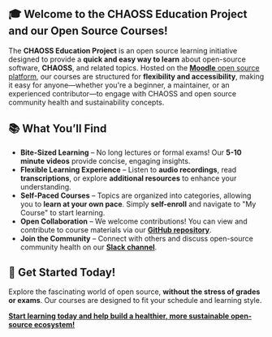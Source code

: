 ## 🎓 Welcome to the CHAOSS Education Project and our Open Source Courses!  

The **CHAOSS Education Project** is an open source learning initiative designed to provide a **quick and easy way to learn** about open-source software, **CHAOSS**, and related topics. Hosted on the [**Moodle** open source platform](https://chaoss.moodlecloud.com/?redirect=0), our courses are structured for **flexibility and accessibility**, making it easy for anyone—whether you're a beginner, a maintainer, or an experienced contributor—to engage with CHAOSS and open source community health and sustainability concepts.  

## 📚 What You’ll Find  
-  **Bite-Sized Learning** – No long lectures or formal exams! Our **5-10 minute videos** provide concise, engaging insights.  
-  **Flexible Learning Experience** – Listen to **audio recordings**, read **transcriptions**, or explore **additional resources** to enhance your understanding.  
-  **Self-Paced Courses** – Topics are organized into categories, allowing you to **learn at your own pace**. Simply **self-enroll** and navigate to "My Course" to start learning.  
-  **Open Collaboration** – We welcome contributions! You can view and contribute to course materials via our **[GitHub repository](https://github.com/chaoss/education)**.  
-  **Join the Community** – Connect with others and discuss open-source community health on our **[Slack channel](https://join.slack.com/t/chaoss-workspace/shared_invite/zt-28p56bayt-67TRjdA4yJWQmUd4hCzULg)**.  

## 🚀 Get Started Today!  
Explore the fascinating world of open source, **without the stress of grades or exams**. Our courses are designed to fit your schedule and learning style.  

**[Start learning today and help build a healthier, more sustainable open-source ecosystem!](https://chaoss.moodlecloud.com/?redirect=0)**  
